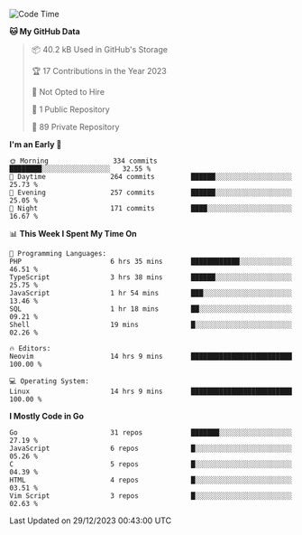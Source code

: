 
<!--START_SECTION:waka-->
![Code Time](http://img.shields.io/badge/Code%20Time-4%2C440%20hrs%2040%20mins-blue)

**🐱 My GitHub Data** 

> 📦 40.2 kB Used in GitHub's Storage 
 > 
> 🏆 17 Contributions in the Year 2023
 > 
> 🚫 Not Opted to Hire
 > 
> 📜 1 Public Repository 
 > 
> 🔑 89 Private Repository 
 > 
**I'm an Early 🐤** 

```text
🌞 Morning                334 commits         ████████░░░░░░░░░░░░░░░░░   32.55 % 
🌆 Daytime                264 commits         ██████░░░░░░░░░░░░░░░░░░░   25.73 % 
🌃 Evening                257 commits         ██████░░░░░░░░░░░░░░░░░░░   25.05 % 
🌙 Night                  171 commits         ████░░░░░░░░░░░░░░░░░░░░░   16.67 % 
```


📊 **This Week I Spent My Time On** 

```text
💬 Programming Languages: 
PHP                      6 hrs 35 mins       ████████████░░░░░░░░░░░░░   46.51 % 
TypeScript               3 hrs 38 mins       ██████░░░░░░░░░░░░░░░░░░░   25.75 % 
JavaScript               1 hr 54 mins        ███░░░░░░░░░░░░░░░░░░░░░░   13.46 % 
SQL                      1 hr 18 mins        ██░░░░░░░░░░░░░░░░░░░░░░░   09.21 % 
Shell                    19 mins             █░░░░░░░░░░░░░░░░░░░░░░░░   02.26 % 

🔥 Editors: 
Neovim                   14 hrs 9 mins       █████████████████████████   100.00 % 

💻 Operating System: 
Linux                    14 hrs 9 mins       █████████████████████████   100.00 % 
```

**I Mostly Code in Go** 

```text
Go                       31 repos            ███████░░░░░░░░░░░░░░░░░░   27.19 % 
JavaScript               6 repos             █░░░░░░░░░░░░░░░░░░░░░░░░   05.26 % 
C                        5 repos             █░░░░░░░░░░░░░░░░░░░░░░░░   04.39 % 
HTML                     4 repos             █░░░░░░░░░░░░░░░░░░░░░░░░   03.51 % 
Vim Script               3 repos             █░░░░░░░░░░░░░░░░░░░░░░░░   02.63 % 
```




 Last Updated on 29/12/2023 00:43:00 UTC
<!--END_SECTION:waka-->
